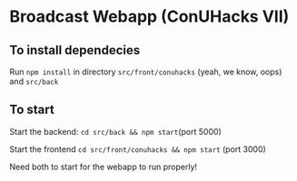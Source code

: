 # Broadcast Webapp (ConUHacks VII)

## To install dependecies

Run `npm install` in directory `src/front/conuhacks` (yeah, we know, oops) and `src/back`

## To start

Start the backend: `cd src/back && npm start`(port 5000)

Start the frontend `cd src/front/conuhacks && npm start` (port 3000)

Need both to start for the webapp to run properly!
